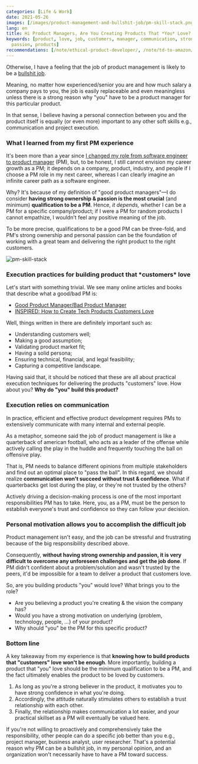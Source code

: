 ```yaml
---
categories: [Life & Work]
date: 2021-05-26
images: [/images/product-management-and-bullshit-job/pm-skill-stack.png]
lang: en
title: Hi Product Managers, Are You Creating Products That *You* Love?
keywords: [product, love, job, customers, manager, communication, strong, execution,
  passion, products]
recommendations: [/note/ethical-product-developer/, /note/td-to-amazon/, /note/machine-learning-product/]
---
```


Otherwise, I have a feeling that the job of product management is likely to be a [bullshit job](https://en.wikipedia.org/wiki/Bullshit_Jobs).

Meaning, no matter how experienced/senior you are and how much salary a company pays to you, the job is easily replaceable and even meaningless unless there is a strong reason why "you" have to be a product manager for this particular product.

In that sense, I believe having a personal connection between you and the product itself is equally (or even more) important to any other soft skills e.g., communication and project execution.

### What I learned from my first PM experience

It's been more than a year since [I changed my role from software engineer to product manager](/note/becoming-a-product-manager) (PM), but, to be honest, I still cannot envision my career growth as a PM; it depends on a company, product, industry, and people if I choose a PM role in my next career, whereas I can clearly imagine an infinite career path as a software engineer.

Why? It's because of my definition of "good product managers"&mdash;I do consider **having strong ownership & passion is the most crucial** (and minimum) **qualification to be a PM**. Hence, *it depends,* whether I can be a PM for a specific company/product; if I were a PM for random products I cannot empathize, I wouldn't feel any positive meaning of the job.

To be more precise, qualifications to be a good PM can be three-fold, and PM's strong ownership and personal passion can be the foundation of working with a great team and delivering the right product to the right customers.

![pm-skill-stack](/images/product-management-and-bullshit-job/pm-skill-stack.png)

### Execution practices for building product that \*customers\* love

Let's start with something trivial. We see many online articles and books that describe what a good/bad PM is:

- [Good Product Manager/Bad Product Manager](https://a16z.com/2012/06/15/good-product-managerbad-product-manager/)
- [INSPIRED: How to Create Tech Products Customers Love](https://svpg.com/inspired-how-to-create-products-customers-love/)

Well, things written in there are definitely important such as:

- Understanding customers well;
- Making a good assumption;
- Validating product market fit;
- Having a solid persona;
- Ensuring technical, financial, and legal feasibility;
- Capturing a competitive landscape.

Having said that, it should be noticed that these are all about practical execution techniques for delivering the products "customers" love. How about you? **Why do "you" build this product?**

### Execution relies on communication

In practice, efficient and effective product development requires PMs to extensively communicate with many internal and external people. 

As a metaphor, someone said the job of product management is like a quarterback of american football, who acts as a leader of the offense while actively calling the play in the huddle and frequently touching the ball on offensive play.

That is, PM needs to balance different opinions from multiple stakeholders and find out an optimal place to "pass the ball". In this regard, we should realize **communication won't succeed without trust & confidence**. What if quarterbacks get lost during the play, or they're not trusted by the others?

Actively driving a decision-making process is one of the most important responsibilities PM has to take. Here, you, as a PM, must be the person to establish everyone's trust and confidence so they can follow your decision. 

### Personal motivation allows you to accomplish the difficult job

Product management isn't easy, and the job can be stressful and frustrating because of the big responsibility described above.

Consequently, **without having strong ownership and passion, it is very difficult to overcome any unforeseen challenges and get the job done**. If PM didn't confident about a problem/solution and wasn't trusted by the peers, it'd be impossible for a team to deliver a product that customers love.

So, are you building products "you" would love? What brings you to the role?

- Are you believing a product you're creating & the vision the company has? 
- Would you have a strong motivation on underlying {problem, technology, people, ...} of your product? 
- Why should "you" be the PM for this specific product?

### Bottom line

A key takeaway from my experience is that **knowing how to build products that "customers" love won't be enough**. More importantly, building a product that "you" love should be the minimum qualification to be a PM, and the fact ultimately enables the product to be loved by customers.

1. As long as you're a strong believer in the product, it motivates you to have strong confidence in what you're doing. 
2. Accordingly, the attitude naturally stimulates others to establish a trust relationship with each other. 
3. Finally, the relationship makes communication a lot easier, and your practical skillset as a PM will eventually be valued here.

If you're not willing to proactively and comprehensively take the responsibility, other people can do a specific job better than you e.g., project manager, business analyst, user researcher. That's a potential reason why PM can be a bullshit job, in my personal opinion, and an organization won't necessarily have to have a PM toward success.